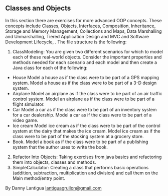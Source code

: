 ## Classes and Objects

In this section there are exercises for more advanced OOP concepts. These concepts include Classes, Objects, Interfaces, Composition, Inheritance, Storage and Memory Management, Collections and Maps, Data Marshalling and Unmarshalling, Tiered Application Design and MVC and Software Development Lifecycle, . The file structure is the following:

1. ClassModeling: You are given two different scenarios for which to model each of these real-world objects.  Consider the important properties and methods needed for each scenario and each model and then create a Java class for each of the following:

* House
    Model a house as if the class were to be part of a GPS mapping system.
    Model a house as if the class were to be part of a 3-D design system.
* Airplane
    Model an airplane as if the class were to be part of an air traffic control system.
    Model an airplane as if the class were to be part of a flight simulator.
* Car
    Model a car as if the class were to be part of an inventory system for a car dealership.
    Model a car as if the class were to be part of a video game.
* Ice cream
    Model ice cream as if the class were to be part of the control system at the dairy that makes the ice cream.
    Model ice cream as if the class were to be part of the stocking system at a grocery store.
* Book.
    Model a book as if the class were to be part of a publishing system that the author uses to write the book.

2. Refactor Into Objects: Taking exercises from java basics and refactoring them into objects, classes and methods.
3. SimpleCalculator: Creating a class that performs basic operations (addition, subtraction, multiplication and division) and call them on the Main method/entry point.

By Danny Lantigua
lantiguagrullon@gmail.com

